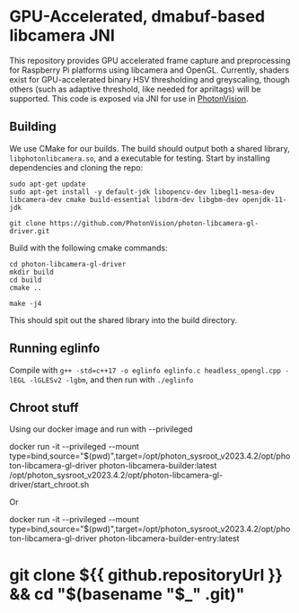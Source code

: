 # GPU-Accelerated, dmabuf-based libcamera JNI

This repository provides GPU accelerated frame capture and preprocessing for Raspberry Pi platforms using libcamera and OpenGL. Currently, shaders exist for GPU-accelerated binary HSV thresholding and greyscaling, though others (such as adaptive threshold, like needed for apriltags) will be supported. This code is exposed via JNI for use in [PhotonVision](https://github.com/PhotonVision/photonvision).

## Building

We use CMake for our builds. The build should output both a shared library, `libphotonlibcamera.so`, and a executable for testing. Start by installing dependencies and cloning the repo:

```
sudo apt-get update
sudo apt-get install -y default-jdk libopencv-dev libegl1-mesa-dev libcamera-dev cmake build-essential libdrm-dev libgbm-dev openjdk-11-jdk

git clone https://github.com/PhotonVision/photon-libcamera-gl-driver.git
```

Build with the following cmake commands:

```
cd photon-libcamera-gl-driver
mkdir build
cd build
cmake ..

make -j4
```

This should spit out the shared library into the build directory.

## Running eglinfo

Compile with `g++ -std=c++17 -o eglinfo eglinfo.c headless_opengl.cpp -lEGL -lGLESv2 -lgbm`, and then run with  `./eglinfo`

## Chroot stuff

Using our docker image and run with --privileged

docker run -it --privileged --mount type=bind,source="$(pwd)",target=/opt/photon_sysroot_v2023.4.2/opt/photon-libcamera-gl-driver photon-libcamera-builder:latest
/opt/photon_sysroot_v2023.4.2/opt/photon-libcamera-gl-driver/start_chroot.sh

Or

docker run -it --privileged --mount type=bind,source="$(pwd)",target=/opt/photon_sysroot_v2023.4.2/opt/photon-libcamera-gl-driver photon-libcamera-builder-entry:latest

# git clone ${{ github.repositoryUrl }} && cd "$(basename "$_" .git)"